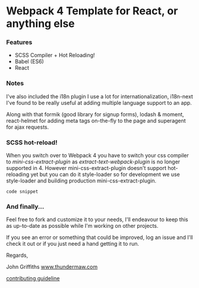 # Webpack 4 Template for React, or anything else

### Features

* SCSS Compiler + Hot Reloading!
* Babel (ES6)
* React

### Notes

I've also included the i18n plugin I use a lot for internationalization, i18n-next I've found to be really useful at adding multiple language support to an app.

Along with that formik (good library for signup forms), lodash & moment, react-helmet for adding meta tags on-the-fly to the page and superagent for ajax requests.

### SCSS hot-reload!

When you switch over to Webpack 4 you have to switch your css compiler to *mini-css-extract-plugin* as *extract-text-webpack-plugin* is no longer supported in 4.
However mini-css-extract-plugin doesn't support hot-reloading yet but you can do it style-loader so for development we use style-loader and building production mini-css-extract-plugin.

    code snippet
    


### And finally...

Feel free to fork and customize it to your needs, I'll endeavour to keep this as up-to-date as possible while I'm working on other projects.

If you see an error or something that could be improved, log an issue and I'll check it out or if you just need a hand getting it to run.

Regards,


John Griffiths
www.thundermaw.com

[contributing guideline](https://github.com/thundermaw/webpack4/issues/2)
